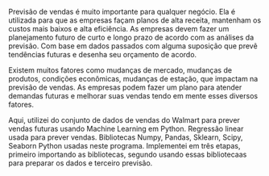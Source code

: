 Previsão de vendas é muito importante para qualquer negócio. Ela é utilizada para que as empresas façam planos de alta receita, mantenham os custos mais baixos e alta eficiência. As empresas devem fazer um planejamento futuro de curto e longo prazo de acordo com as análises da previsão. Com base em dados passados com alguma suposição que prevê tendências futuras e desenha seu orçamento de acordo.

Existem muitos fatores como mudanças de mercado, mudanças de produtos, condições econômicas, mudanças de estação, que impactam na previsão de vendas. As empresas podem fazer um plano para atender demandas futuras e melhorar suas vendas tendo em mente esses diversos fatores.

Aqui, utilizei do conjunto de dados de vendas do Walmart para prever vendas futuras usando Machine Learning em Python. Regressão linear usada para prever vendas. Bibliotecas Numpy, Pandas, Sklearn, Scipy, Seaborn Python usadas neste programa. Implementei em três etapas, primeiro importando as bibliotecas, segundo usando essas bibliotecaas para preparar os dados e terceiro previsão.
